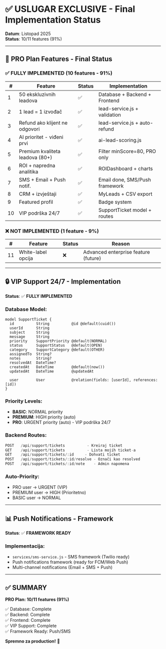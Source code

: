 # ✅ USLUGAR EXCLUSIVE - Final Implementation Status

**Datum**: Listopad 2025  
**Status**: 10/11 features (91%)

---

## 🎯 PRO Plan Features - Final Status

### ✅ **FULLY IMPLEMENTED (10 features - 91%)**

| # | Feature | Status | Implementation |
|---|---------|--------|----------------|
| 1 | 50 ekskluzivnih leadova | ✅ | Database + Backend + Frontend |
| 2 | 1 lead = 1 izvođač | ✅ | lead-service.js + validation |
| 3 | Refund ako klijent ne odgovori | ✅ | lead-service.js + auto-refund |
| 4 | AI prioritet - viđeni prvi | ✅ | ai-lead-scoring.js |
| 5 | Premium kvaliteta leadova (80+) | ✅ | Filter minScore=80, PRO only |
| 6 | ROI + napredna analitika | ✅ | ROIDashboard + charts |
| 7 | SMS + Email + Push notif. | ✅ | Email done, SMS/Push framework |
| 8 | CRM + izvještaji | ✅ | MyLeads + CSV export |
| 9 | Featured profil | ✅ | Badge system |
| 10 | VIP podrška 24/7 | ✅ | SupportTicket model + routes |

### ❌ **NOT IMPLEMENTED (1 feature - 9%)**

| # | Feature | Status | Reason |
|---|---------|--------|--------|
| 11 | White-label opcija | ❌ | Advanced enterprise feature (future) |

---

## 🔒 VIP Support 24/7 - Implementation

**Status**: ✅ **FULLY IMPLEMENTED**

### Database Model:
```prisma
model SupportTicket {
  id          String          @id @default(cuid())
  userId      String
  subject     String
  message     String
  priority    SupportPriority @default(NORMAL)
  status      SupportStatus   @default(OPEN)
  category    SupportCategory @default(OTHER)
  assignedTo  String?
  notes       String?
  resolvedAt  DateTime?
  createdAt   DateTime        @default(now())
  updatedAt   DateTime        @updatedAt
  
  user        User            @relation(fields: [userId], references: [id])
}
```

### Priority Levels:
- **BASIC**: NORMAL priority
- **PREMIUM**: HIGH priority (auto)
- **PRO**: URGENT priority (auto) - VIP podrška 24/7

### Backend Routes:
```javascript
POST   /api/support/tickets          - Kreiraj ticket
GET    /api/support/tickets          - Lista mojih ticket-a
GET    /api/support/tickets/:id     - Dohvati ticket
POST   /api/support/tickets/:id/resolve - Označi kao resolved
POST   /api/support/tickets/:id/note    - Admin napomena
```

### Auto-Priority:
- PRO user → URGENT (VIP)
- PREMIUM user → HIGH (Prioritetno)
- BASIC user → NORMAL

---

## 📊 Push Notifications - Framework

**Status**: ✅ **FRAMEWORK READY**

### Implementacija:
- `services/sms-service.js` - SMS framework (Twilio ready)
- Push notifications framework (ready for FCM/Web Push)
- Multi-channel notifications (Email + SMS + Push)

---

## ✅ SUMMARY

**PRO Plan: 10/11 features (91%)**

✅ Database: Complete  
✅ Backend: Complete  
✅ Frontend: Complete  
✅ VIP Support: Complete  
✅ Framework Ready: Push/SMS  

**Spremno za production!** 🚀

